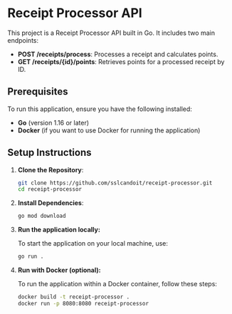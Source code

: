 # Receipt Processor API

This project is a Receipt Processor API built in Go. It includes two main endpoints:
- **POST /receipts/process**: Processes a receipt and calculates points.
- **GET /receipts/{id}/points**: Retrieves points for a processed receipt by ID.

## Prerequisites

To run this application, ensure you have the following installed:
- **Go** (version 1.16 or later)
- **Docker** (if you want to use Docker for running the application)

## Setup Instructions

1. **Clone the Repository**:
   ```bash
   git clone https://github.com/sslcandoit/receipt-processor.git
   cd receipt-processor
   ```
2. **Install Dependencies**:
   ```bash
   go mod download
   ```
3. **Run the application locally:**

    To start the application on your local machine, use:

    ```bash
    go run .
    ```
4. **Run with Docker (optional):**

    To run the application within a Docker container, follow these steps:

    ```bash
    docker build -t receipt-processor .
    docker run -p 8080:8080 receipt-processor
    ```
